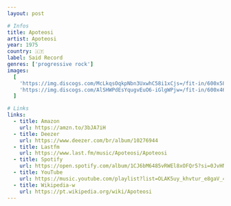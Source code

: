 ```yaml
---
layout: post

# Infos
title: Apoteosi
artist: Apoteosi
year: 1975
country: 🇮🇹
label: Said Record
genres: ['progressive rock']
images:
  [
    'https://img.discogs.com/McLkqsOqkpNbn3UxwhC58i1xCjs=/fit-in/600x588/filters:strip_icc():format(jpeg):mode_rgb():quality(90)/discogs-images/R-3327960-1325954007.jpeg.jpg',
    'https://img.discogs.com/AlSHWPdEsYqugvEuO6-iGlgWPjw=/fit-in/600x468/filters:strip_icc():format(jpeg):mode_rgb():quality(90)/discogs-images/R-11443531-1516442350-7718.jpeg.jpg',
  ]

# Links
links:
  - title: Amazon
    url: https://amzn.to/3bJA7iH
  - title: Deezer
    url: https://www.deezer.com/br/album/10276944
  - title: Lastfm
    url: https://www.last.fm/music/Apoteosi/Apoteosi
  - title: Spotify
    url: https://open.spotify.com/album/1CJ6bM6485vRWEl8xOFQr5?si=0JvHNcU7Qd23zjcoYyplzw
  - title: YouTube
    url: https://music.youtube.com/playlist?list=OLAK5uy_khvtur_e8gaV_47oQlJqMZS9u78qavJrY
  - title: Wikipedia-w
    url: https://pt.wikipedia.org/wiki/Apoteosi
---
```


